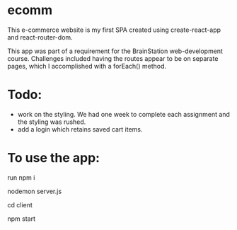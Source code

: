 # ecomm

This e-commerce website is my first SPA created using create-react-app and react-router-dom. 

This app was part of a requirement for the BrainStation web-development course. 
Challenges included having the routes appear to be on separate pages, which I accomplished with a forEach() method.

# Todo:
- work on the styling. We had one week to complete each assignment and the styling was rushed.
- add a login which retains saved cart items.

# To use the app:

run npm i

nodemon server.js

cd client

npm start
